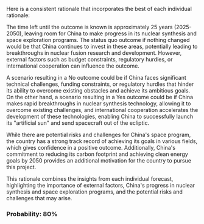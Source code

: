 Here is a consistent rationale that incorporates the best of each individual rationale:

The time left until the outcome is known is approximately 25 years (2025-2050), leaving room for China to make progress in its nuclear synthesis and space exploration programs. The status quo outcome if nothing changed would be that China continues to invest in these areas, potentially leading to breakthroughs in nuclear fusion research and development. However, external factors such as budget constraints, regulatory hurdles, or international cooperation can influence the outcome.

A scenario resulting in a No outcome could be if China faces significant technical challenges, funding constraints, or regulatory hurdles that hinder its ability to overcome existing obstacles and achieve its ambitious goals. On the other hand, a scenario resulting in a Yes outcome could be if China makes rapid breakthroughs in nuclear synthesis technology, allowing it to overcome existing challenges, and international cooperation accelerates the development of these technologies, enabling China to successfully launch its "artificial sun" and send spacecraft out of the ecliptic.

While there are potential risks and challenges for China's space program, the country has a strong track record of achieving its goals in various fields, which gives confidence in a positive outcome. Additionally, China's commitment to reducing its carbon footprint and achieving clean energy goals by 2050 provides an additional motivation for the country to pursue this project.

This rationale combines the insights from each individual forecast, highlighting the importance of external factors, China's progress in nuclear synthesis and space exploration programs, and the potential risks and challenges that may arise.

### Probability: 80%